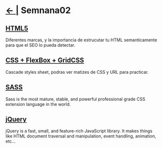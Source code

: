 
# [← |](https://github.com/VGamezz19/skylab-boot-notes) Semnana02

## [HTML5](https://github.com/VGamezz19/skylab-boot-notes/tree/master/semana02/readme/HTML.MD)

Diferentes marcas, y la importancia de estrucutar tu HTML semanticamente para que el SEO lo pueda detectar.

## [CSS + FlexBox + GridCSS](https://github.com/VGamezz19/skylab-boot-notes/tree/master/semana02/readme/CSS.MD)

Cascade styles sheet, podras ver matizes de CSS y URL para practicar.

## [SASS](https://github.com/VGamezz19/skylab-boot-notes/tree/master/semana02/readme/SASS.MD)

Sass is the most mature, stable, and powerful professional grade CSS extension language in the world.

## [jQuery](https://github.com/VGamezz19/skylab-boot-notes/tree/master/semana02/readme/JQUERY.MD)

jQuery is a fast, small, and feature-rich JavaScript library. It makes things like HTML document traversal and manipulation, event handling, animation, etc...
